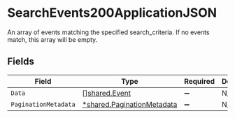 # SearchEvents200ApplicationJSON

An array of events matching the specified search_criteria. If no events match, this array will be empty.


## Fields

| Field                                                                   | Type                                                                    | Required                                                                | Description                                                             |
| ----------------------------------------------------------------------- | ----------------------------------------------------------------------- | ----------------------------------------------------------------------- | ----------------------------------------------------------------------- |
| `Data`                                                                  | [][shared.Event](../../models/shared/event.md)                          | :heavy_minus_sign:                                                      | N/A                                                                     |
| `PaginationMetadata`                                                    | [*shared.PaginationMetadata](../../models/shared/paginationmetadata.md) | :heavy_minus_sign:                                                      | N/A                                                                     |